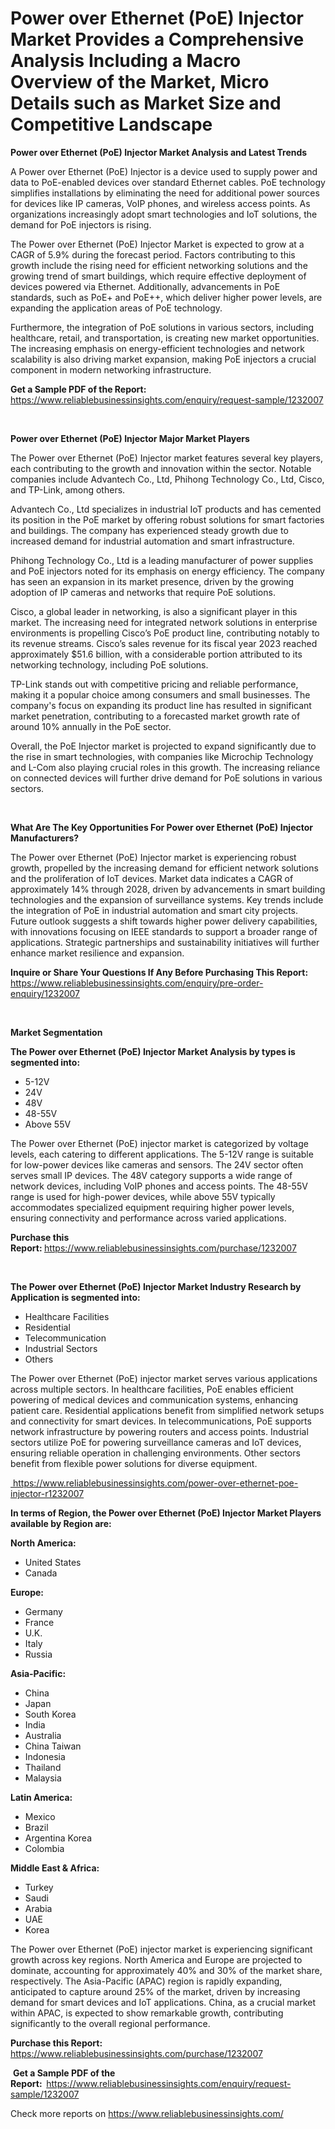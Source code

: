 <p><h1>Power over Ethernet (PoE) Injector Market Provides a Comprehensive Analysis Including a Macro Overview of the Market, Micro Details such as Market Size and Competitive Landscape</h1></p><p><strong>Power over Ethernet (PoE) Injector Market Analysis and Latest Trends</strong></p>
<p><p>A Power over Ethernet (PoE) Injector is a device used to supply power and data to PoE-enabled devices over standard Ethernet cables. PoE technology simplifies installations by eliminating the need for additional power sources for devices like IP cameras, VoIP phones, and wireless access points. As organizations increasingly adopt smart technologies and IoT solutions, the demand for PoE injectors is rising.</p><p>The Power over Ethernet (PoE) Injector Market is expected to grow at a CAGR of 5.9% during the forecast period. Factors contributing to this growth include the rising need for efficient networking solutions and the growing trend of smart buildings, which require effective deployment of devices powered via Ethernet. Additionally, advancements in PoE standards, such as PoE+ and PoE++, which deliver higher power levels, are expanding the application areas of PoE technology.</p><p>Furthermore, the integration of PoE solutions in various sectors, including healthcare, retail, and transportation, is creating new market opportunities. The increasing emphasis on energy-efficient technologies and network scalability is also driving market expansion, making PoE injectors a crucial component in modern networking infrastructure.</p></p>
<p><strong>Get a Sample PDF of the Report:&nbsp;</strong> <a href="https://www.reliablebusinessinsights.com/enquiry/request-sample/1232007?utm_campaign=2413&utm_medium=2&utm_source=Github&utm_content=ia&utm_term=13022025&utm_id=power-over-ethernet-poe-injector">https://www.reliablebusinessinsights.com/enquiry/request-sample/1232007</a></p>
<p>&nbsp;</p>
<p><strong>Power over Ethernet (PoE) Injector Major Market Players</strong></p>
<p><p>The Power over Ethernet (PoE) Injector market features several key players, each contributing to the growth and innovation within the sector. Notable companies include Advantech Co., Ltd, Phihong Technology Co., Ltd, Cisco, and TP-Link, among others.</p><p>Advantech Co., Ltd specializes in industrial IoT products and has cemented its position in the PoE market by offering robust solutions for smart factories and buildings. The company has experienced steady growth due to increased demand for industrial automation and smart infrastructure. </p><p>Phihong Technology Co., Ltd is a leading manufacturer of power supplies and PoE injectors noted for its emphasis on energy efficiency. The company has seen an expansion in its market presence, driven by the growing adoption of IP cameras and networks that require PoE solutions. </p><p>Cisco, a global leader in networking, is also a significant player in this market. The increasing need for integrated network solutions in enterprise environments is propelling Cisco’s PoE product line, contributing notably to its revenue streams. Cisco’s sales revenue for its fiscal year 2023 reached approximately $51.6 billion, with a considerable portion attributed to its networking technology, including PoE solutions.</p><p>TP-Link stands out with competitive pricing and reliable performance, making it a popular choice among consumers and small businesses. The company's focus on expanding its product line has resulted in significant market penetration, contributing to a forecasted market growth rate of around 10% annually in the PoE sector.</p><p>Overall, the PoE Injector market is projected to expand significantly due to the rise in smart technologies, with companies like Microchip Technology and L-Com also playing crucial roles in this growth. The increasing reliance on connected devices will further drive demand for PoE solutions in various sectors.</p></p>
<p>&nbsp;</p>
<p><strong>What Are The Key Opportunities For Power over Ethernet (PoE) Injector Manufacturers?</strong></p>
<p><p>The Power over Ethernet (PoE) Injector market is experiencing robust growth, propelled by the increasing demand for efficient network solutions and the proliferation of IoT devices. Market data indicates a CAGR of approximately 14% through 2028, driven by advancements in smart building technologies and the expansion of surveillance systems. Key trends include the integration of PoE in industrial automation and smart city projects. Future outlook suggests a shift towards higher power delivery capabilities, with innovations focusing on IEEE standards to support a broader range of applications. Strategic partnerships and sustainability initiatives will further enhance market resilience and expansion.</p></p>
<p><strong>Inquire or Share Your Questions If Any Before Purchasing This Report:</strong> <a href="https://www.reliablebusinessinsights.com/enquiry/pre-order-enquiry/1232007?utm_campaign=2413&utm_medium=2&utm_source=Github&utm_content=ia&utm_term=13022025&utm_id=power-over-ethernet-poe-injector">https://www.reliablebusinessinsights.com/enquiry/pre-order-enquiry/1232007</a></p>
<p>&nbsp;</p>
<p><strong>Market Segmentation</strong></p>
<p><strong>The Power over Ethernet (PoE) Injector Market Analysis by types is segmented into:</strong></p>
<p><ul><li>5-12V</li><li>24V</li><li>48V</li><li>48-55V</li><li>Above 55V</li></ul></p>
<p><p>The Power over Ethernet (PoE) injector market is categorized by voltage levels, each catering to different applications. The 5-12V range is suitable for low-power devices like cameras and sensors. The 24V sector often serves small IP devices. The 48V category supports a wide range of network devices, including VoIP phones and access points. The 48-55V range is used for high-power devices, while above 55V typically accommodates specialized equipment requiring higher power levels, ensuring connectivity and performance across varied applications.</p></p>
<p><strong>Purchase this Report:&nbsp;</strong><a href="https://www.reliablebusinessinsights.com/purchase/1232007?utm_campaign=2413&utm_medium=2&utm_source=Github&utm_content=ia&utm_term=13022025&utm_id=power-over-ethernet-poe-injector">https://www.reliablebusinessinsights.com/purchase/1232007</a></p>
<p>&nbsp;</p>
<p><strong>The Power over Ethernet (PoE) Injector Market Industry Research by Application is segmented into:</strong></p>
<p><ul><li>Healthcare Facilities</li><li>Residential</li><li>Telecommunication</li><li>Industrial Sectors</li><li>Others</li></ul></p>
<p><p>The Power over Ethernet (PoE) injector market serves various applications across multiple sectors. In healthcare facilities, PoE enables efficient powering of medical devices and communication systems, enhancing patient care. Residential applications benefit from simplified network setups and connectivity for smart devices. In telecommunications, PoE supports network infrastructure by powering routers and access points. Industrial sectors utilize PoE for powering surveillance cameras and IoT devices, ensuring reliable operation in challenging environments. Other sectors benefit from flexible power solutions for diverse equipment.</p></p>
<p><a href="https://www.reliablebusinessinsights.com/power-over-ethernet-poe-injector-r1232007?utm_campaign=2413&utm_medium=2&utm_source=Github&utm_content=ia&utm_term=13022025&utm_id=power-over-ethernet-poe-injector">&nbsp;https://www.reliablebusinessinsights.com/power-over-ethernet-poe-injector-r1232007</a></p>
<p><strong>In terms of Region, the Power over Ethernet (PoE) Injector Market Players available by Region are:</strong></p>
<p>
    <p> <strong> North America: </strong>
        <ul>
            <li>United States</li>
            <li>Canada</li>
        </ul>
        </p> 
    <p> <strong> Europe: </strong>
        <ul>
            <li>Germany</li>
            <li>France</li>
            <li>U.K.</li>
            <li>Italy</li>
            <li>Russia</li>
        </ul>
        </p> 
    <p> <strong> Asia-Pacific: </strong>
        <ul>
            <li>China</li>
            <li>Japan</li>
            <li>South Korea</li>
            <li>India</li>
            <li>Australia</li>
            <li>China Taiwan</li>
            <li>Indonesia</li>
            <li>Thailand</li>
            <li>Malaysia</li>
        </ul>
        </p> 
    <p> <strong> Latin America: </strong>
        <ul>
            <li>Mexico</li>
            <li>Brazil</li>
            <li>Argentina Korea</li>
            <li>Colombia</li>
        </ul>
        </p> 
    <p> <strong> Middle East & Africa: </strong>
        <ul>
            <li>Turkey</li>
            <li>Saudi</li>
            <li>Arabia</li>
            <li>UAE</li>
            <li>Korea</li>
        </ul>
    </p>
    </p>
<p><p>The Power over Ethernet (PoE) injector market is experiencing significant growth across key regions. North America and Europe are projected to dominate, accounting for approximately 40% and 30% of the market share, respectively. The Asia-Pacific (APAC) region is rapidly expanding, anticipated to capture around 25% of the market, driven by increasing demand for smart devices and IoT applications. China, as a crucial market within APAC, is expected to show remarkable growth, contributing significantly to the overall regional performance.</p></p>
<p><strong>Purchase this Report: </strong><a href="https://www.reliablebusinessinsights.com/purchase/1232007?utm_campaign=2413&utm_medium=2&utm_source=Github&utm_content=ia&utm_term=13022025&utm_id=power-over-ethernet-poe-injector">https://www.reliablebusinessinsights.com/purchase/1232007</a></p>
<p>&nbsp;<strong>Get a Sample PDF of the Report:&nbsp;&nbsp;</strong><a href="https://www.reliablebusinessinsights.com/enquiry/request-sample/1232007?utm_campaign=2413&utm_medium=2&utm_source=Github&utm_content=ia&utm_term=13022025&utm_id=power-over-ethernet-poe-injector">https://www.reliablebusinessinsights.com/enquiry/request-sample/1232007</a></p>
<p><strong></strong></p>
<p>Check more reports on <a href="https://www.reliablebusinessinsights.com/?utm_campaign=2413&utm_medium=2&utm_source=Github&utm_content=ia&utm_term=13022025&utm_id=power-over-ethernet-poe-injector">https://www.reliablebusinessinsights.com/</a></p>